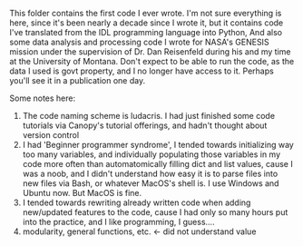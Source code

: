 This folder contains the first code I ever wrote. I'm not sure everything is here, since it's been nearly a decade since I wrote it, but it contains code I've translated from the IDL programming language into Python, 
And also some data analysis and processing code I wrote for NASA's GENESIS mission under the supervision of Dr. Dan Reisenfeld during his and my time at the University of Montana. Don't expect to be able to run the code, as the data I used is govt property, and I no longer have access to it. Perhaps you'll see it in a publication one day.

Some notes here: 
1) The code naming scheme is ludacris. I had just finished some code tutorials via Canopy's tutorial offerings, and hadn't thought about version control
2) I had 'Beginner programmer syndrome', I tended towards initializing way too many variables, and individually populating those variables in my code more often than automatomically filling dict and list values, cause I was a noob, and I didn't understand how easy it is to parse files into new files via Bash, or whatever MacOS's shell is. I use Windows and Ubuntu now. But MacOS is fine.
3) I tended towards rewriting already written code when adding new/updated features to the code, cause I had only so many hours put into the practice, and I like programming, I guess....
4) modularity, general functions, etc. <- did not understand value
